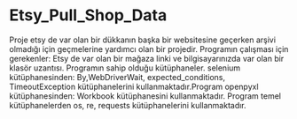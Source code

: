 # Etsy_Pull_Shop_Data
Proje etsy de var olan bir dükkanın başka bir websitesine geçerken arşivi olmadığı için geçmelerine yardımcı olan bir projedir.
Programın çalışması için gerekenler: Etsy de var olan bir mağaza linki ve bilgisayarınızda var olan bir klasör uzantısı.
Programın sahip olduğu kütüphaneler. selenium kütüphanesinden: By,WebDriverWait, expected_conditions, TimeoutException kütüphanelerini kullanmaktadır.Program openpyxl kütüphanesinden: Workbook kütüphanesini kullanmaktadır. Program temel kütüphanelerden os, re, requests kütüphanelerini kullanmaktadır.
